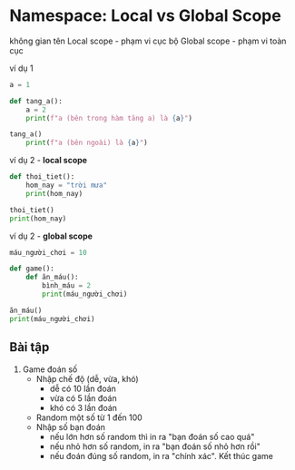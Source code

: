 # Namespace: Local vs Global Scope

không gian tên
Local scope - phạm vi cục bộ
Global scope - phạm vi toàn cục

ví dụ 1
```python
a = 1

def tang_a():
    a = 2
    print(f"a (bên trong hàm tăng a) là {a}")

tang_a()
    print(f"a (bên ngoài) là {a}")
```

ví dụ 2 - **local scope**
```python
def thoi_tiet():
    hom_nay = "trời mưa"
    print(hom_nay)

thoi_tiet()
print(hom_nay)
```

ví dụ 2 - **global scope**
```python
máu_người_chơi = 10

def game():
    def ăn_máu():
        bình_máu = 2
        print(máu_người_chơi)

ăn_máu()
print(máu_người_chơi)
```

## Bài tập

1. Game đoán số
    - Nhập chế độ (dễ, vừa, khó)
        - dễ có 10 lần đoán
        - vừa có 5 lần đoán
        - khó có 3 lần đoán
    - Random một số từ 1 đến 100
    - Nhập số bạn đoán
        - nếu lớn hơn số random thì in ra "bạn đoán số cao quá"
        - nếu nhỏ hơn số random, in ra "bạn đoán số nhỏ hơn rồi"
        - nếu đoán đúng số random, in ra "chính xác". Kết thúc game